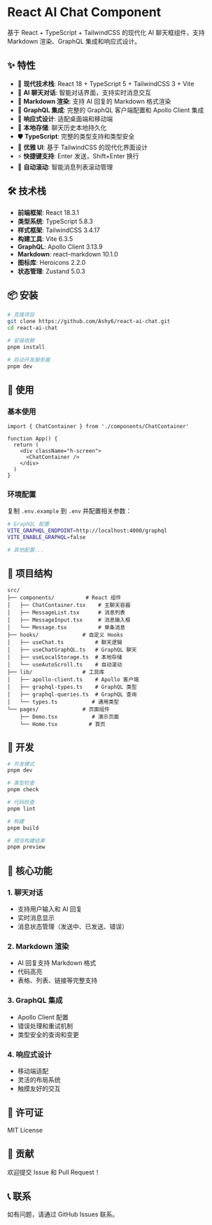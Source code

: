 # React AI Chat Component

基于 React + TypeScript + TailwindCSS 的现代化 AI 聊天框组件，支持 Markdown 渲染、GraphQL 集成和响应式设计。

## ✨ 特性

- 🚀 **现代技术栈**: React 18 + TypeScript 5 + TailwindCSS 3 + Vite
- 💬 **AI 聊天对话**: 智能对话界面，支持实时消息交互
- 📝 **Markdown 渲染**: 支持 AI 回复的 Markdown 格式渲染
- 🔗 **GraphQL 集成**: 完整的 GraphQL 客户端配置和 Apollo Client 集成
- 📱 **响应式设计**: 适配桌面端和移动端
- 💾 **本地存储**: 聊天历史本地持久化
- 🛡️ **TypeScript**: 完整的类型支持和类型安全
- 🎨 **优雅 UI**: 基于 TailwindCSS 的现代化界面设计
- ⚡ **快捷键支持**: Enter 发送，Shift+Enter 换行
- 🔄 **自动滚动**: 智能消息列表滚动管理

## 🛠️ 技术栈

- **前端框架**: React 18.3.1
- **类型系统**: TypeScript 5.8.3
- **样式框架**: TailwindCSS 3.4.17
- **构建工具**: Vite 6.3.5
- **GraphQL**: Apollo Client 3.13.9
- **Markdown**: react-markdown 10.1.0
- **图标库**: Heroicons 2.2.0
- **状态管理**: Zustand 5.0.3

## 📦 安装

```bash
# 克隆项目
git clone https://github.com/Ashy6/react-ai-chat.git
cd react-ai-chat

# 安装依赖
pnpm install

# 启动开发服务器
pnpm dev
```

## 🚀 使用

### 基本使用

```tsx
import { ChatContainer } from './components/ChatContainer'

function App() {
  return (
    <div className="h-screen">
      <ChatContainer />
    </div>
  )
}
```

### 环境配置

复制 `.env.example` 到 `.env` 并配置相关参数：

```bash
# GraphQL 配置
VITE_GRAPHQL_ENDPOINT=http://localhost:4000/graphql
VITE_ENABLE_GRAPHQL=false

# 其他配置...
```

## 📁 项目结构

```
src/
├── components/          # React 组件
│   ├── ChatContainer.tsx    # 主聊天容器
│   ├── MessageList.tsx      # 消息列表
│   ├── MessageInput.tsx     # 消息输入框
│   └── Message.tsx          # 单条消息
├── hooks/              # 自定义 Hooks
│   ├── useChat.ts          # 聊天逻辑
│   ├── useChatGraphQL.ts   # GraphQL 聊天
│   ├── useLocalStorage.ts  # 本地存储
│   └── useAutoScroll.ts    # 自动滚动
├── lib/                # 工具库
│   ├── apollo-client.ts    # Apollo 客户端
│   ├── graphql-types.ts    # GraphQL 类型
│   ├── graphql-queries.ts  # GraphQL 查询
│   └── types.ts           # 通用类型
└── pages/              # 页面组件
    ├── Demo.tsx           # 演示页面
    └── Home.tsx          # 首页
```

## 🔧 开发

```bash
# 开发模式
pnpm dev

# 类型检查
pnpm check

# 代码检查
pnpm lint

# 构建
pnpm build

# 预览构建结果
pnpm preview
```

## 🌟 核心功能

### 1. 聊天对话
- 支持用户输入和 AI 回复
- 实时消息显示
- 消息状态管理（发送中、已发送、错误）

### 2. Markdown 渲染
- AI 回复支持 Markdown 格式
- 代码高亮
- 表格、列表、链接等完整支持

### 3. GraphQL 集成
- Apollo Client 配置
- 错误处理和重试机制
- 类型安全的查询和变更

### 4. 响应式设计
- 移动端适配
- 灵活的布局系统
- 触摸友好的交互

## 📄 许可证

MIT License

## 🤝 贡献

欢迎提交 Issue 和 Pull Request！

## 📞 联系

如有问题，请通过 GitHub Issues 联系。